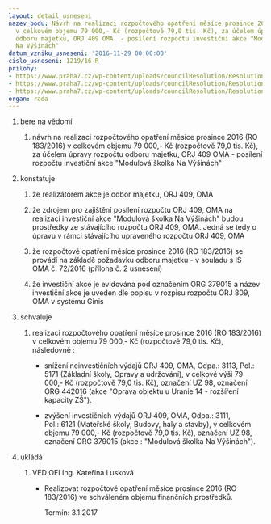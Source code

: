 ```yaml
---
layout: detail_usneseni
nazev_bodu: Návrh na realizaci rozpočtového opatření měsíce prosince 2016 (RO 183/2016)
  v celkovém objemu 79 000,- Kč (rozpočtově 79,0 tis. Kč), za účelem úpravy rozpočtu
  odboru majetku, ORJ 409 OMA  - posílení rozpočtu investiční akce "Modulová školka
  Na Výšinách"
datum_vzniku_usneseni: '2016-11-29 00:00:00'
cislo_usneseni: 1219/16-R
prilohy:
- https://www.praha7.cz/wp-content/uploads/councilResolution/Resolutions/28714/export/Duvodovazprava~139599.docx
- https://www.praha7.cz/wp-content/uploads/councilResolution/Resolutions/28714/export/IS_OMA_72_2016_pozadaveknarozpoctoveopatreni~139598.doc
- https://www.praha7.cz/wp-content/uploads/councilResolution/Resolutions/28714/export/export~297217.pdf
organ: rada
---
```

<ol class="urzList_view" id="urzList">
<li id="" class="urzClass1"><span name="1">bere na vědomí</span> 
<ol class="urzOlClass">
<li id="" class="urzClass2" style="TEXT-ALIGN: left"><span><p>návrh na realizaci rozpočtového opatření měsíce prosince 2016 (RO 183/2016) v celkovém objemu 79 000,- Kč (rozpočtově 79,0 tis. Kč), za účelem úpravy rozpočtu odboru majetku, ORJ 409 OMA - posílení rozpočtu investiční akce "Modulová školka Na Výšinách"</p></span></li></ol></li>
<li id="" class="urzClass1"><span name="6">konstatuje</span> 
<ol class="urzOlClass">
<li id="" class="urzClass2" style="TEXT-ALIGN: left"><span><p>že realizátorem akce je odbor majetku, ORJ 409, OMA</p></span></li>
<li id="" class="urzClass2" style="TEXT-ALIGN: left"><span><p>že zdrojem pro zajištění posílení rozpočtu ORJ 409, OMA na realizaci&nbsp;investiční akce&nbsp;"Modulová školka Na Výšinách" budou prostředky ze stávajícího rozpočtu ORJ 409, OMA. Jedná se tedy o úpravu v rámci stávajícího upraveného rozpočtu ORJ 409, OMA</p></span></li>
<li id="" class="urzClass2" style="TEXT-ALIGN: left"><span><p>že rozpočtové opatření měsíce&nbsp;prosince 2016&nbsp;(RO 183/2016) se provádí na základě požadavku odboru majetku - v souladu s IS OMA&nbsp;č. 72/2016 (příloha č. 2 usnesení)</p></span></li>
<li id="" class="urzClass2" style="TEXT-ALIGN: left"><span><p>že&nbsp;investiční akce je evidována pod označením ORG&nbsp;379015 a název investiční akce je uveden dle popisu v rozpisu rozpočtu ORJ 809, OMA&nbsp;v systému Ginis</p></span></li></ol></li>
<li id="" class="urzClass1"><span name="24">schvaluje</span> 
<ol class="urzOlClass">
<li id="" class="urzClass2" style="TEXT-ALIGN: left"><span><p>realizaci rozpočtového opatření měsíce&nbsp;prosince 2016 (RO 183/2016) v celkovém objemu&nbsp;79 000,- Kč (rozpočtově&nbsp;79,0 tis. Kč), následovně :</p></span>
<ul class="urzUlClass">
<li id="" class="urzClass3" style="TEXT-ALIGN: left"><span><p>snížení neinvestičních výdajů ORJ 409, OMA, Odpa.: 3113, Pol.: 5171 (Základní školy, Opravy a udržování), v celkové výši&nbsp;79 000,- Kč (rozpočtově&nbsp;79,0 tis. Kč), označení UZ&nbsp;98, označení ORG 442016 (akce "Oprava objektu u Uranie 14 - rozšíření kapacity ZŠ").</p></span></li>
<li id="" class="urzClass3" style="TEXT-ALIGN: left"><span><p>zvýšení investičních výdajů ORJ 409, OMA, Odpa.:&nbsp;3111, Pol.:&nbsp;6121 (Mateřské školy,&nbsp;Budovy, haly a stavby), v celkovém objemu&nbsp;79 000,- Kč (rozpočtově&nbsp;79,0 tis. Kč), označení UZ 98, označení ORG&nbsp;379015 (akce :&nbsp;"Modulová školka Na Výšinách").</p></span></li></ul></li></ol></li><li class="urzClass1" id="urzUkoly"><span name="1">ukládá</span><ol class="urzOlClass"><li class="urzClass2"><span><p>VED OFI Ing. Kateřina Lusková</p></span><ul class="urzUlClass"><li class="urzClass3"><span><p>Realizovat rozpočtové opatření měsíce prosince 2016 (RO 183/2016) ve schváleném objemu finančních prostředků.</p></span><span class="urzUkolTermin">  Termín:&nbsp;3.1.2017</span></li></ul></li></ol></li>
</ol>
